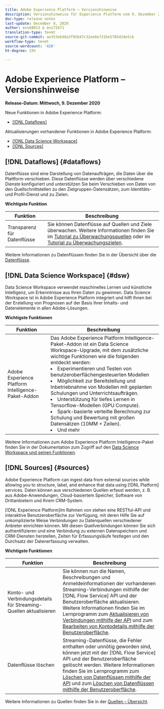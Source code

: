 ```yaml
---
title: Adobe Experience Platform – Versionshinweise
description: Versionshinweise für Experience Platform vom 9. Dezember 2020
doc-type: release notes
last-update: December 9, 2020
author: ens60013 & ens72471
translation-type: tm+mt
source-git-commit: ae353e6dda3f92647c32ee8e731be5785d24e5cb
workflow-type: tm+mt
source-wordcount: '426'
ht-degree: 33%

---
```



# Adobe Experience Platform – Versionshinweise

**Release-Datum: Mittwoch, 9. Dezember 2020**

Neue Funktionen in Adobe Experience Platform:

- [[!DNL Dataflows]](#dataflows)

Aktualisierungen vorhandener Funktionen in Adobe Experience Platform:

- [[!DNL Data Science Workspace]](#dsw)
- [[!DNL Sources]](#sources)

## [!DNL Dataflows] {#dataflows}

Datenflüsse sind eine Darstellung von Datenaufträgen, die Daten über die Plattform verschieben. Diese Datenflüsse werden über verschiedene Dienste konfiguriert und unterstützen Sie beim Verschieben von Daten von den Quellschnittstellen zu den Zielgruppen-Datensätzen, zum Identitäts- und Profil-Dienst und zu Zielen.

**Wichtigste Funktion**

| Funktion | Beschreibung |
| ------- | ----------- |
| Transparenz für Datenflüsse | Sie können Datenflüsse auf Quellen und Ziele überwachen. Weitere Informationen finden Sie im [Tutorial zu Überwachungsquellen](../../dataflows/ui/monitor-sources.md) oder im [Tutorial zu Überwachungszielen](../../dataflows/ui/monitor-destinations.md). |

Weitere Informationen zu Datenflüssen finden Sie in der Übersicht über die [Datenflüsse](../../dataflows/home.md).

## [!DNL Data Science Workspace] {#dsw}

Data Science Workspace verwendet maschinelles Lernen und künstliche Intelligenz, um Erkenntnisse aus Ihren Daten zu gewinnen. Data Science Workspace ist in Adobe Experience Platform integriert und hilft Ihnen bei der Erstellung von Prognosen auf der Basis Ihrer Inhalts- und Datenelemente in allen Adobe-Lösungen.

**Wichtigste Funktionen**

| Funktion | Beschreibung |
| --- | ---|
| Adobe Experience Platform Intelligence-Paket-Addon | Das Adobe Experience Platform Intelligence-Paket-Addon ist ein Data Science Workspace-Upgrade, mit dem zusätzliche wichtige Funktionen wie die folgenden entdeckt werden: <li> Experimentieren und Testen von benutzeroberflächengesteuerten Modellen</li><li> Möglichkeit zur Bereitstellung und Inbetriebnahme von Modellen mit geplanten Schulungen und Unterrichtsaufträgen.</li><li> Unterstützung für tiefes Lernen in Tensorflow-Modellen (GPU Compute).</li><li> Spark-basierte verteilte Berechnung zur Schulung und Bewertung mit großen Datensätzen (10MM + Zeilen).</li><li>Und mehr</li> |

Weitere Informationen zum Adobe Experience Platform Intelligence-Paket finden Sie in der Dokumentation zum Zugriff auf den [Data Science Workspace und seinen Funktionen](../../data-science-workspace/access-features-dsw.md).

## [!DNL Sources] {#sources}

Adobe Experience Platform can ingest data from external sources while allowing you to structure, label, and enhance that data using [!DNL Platform] services. Daten können aus verschiedenen Quellen erfasst werden, z. B. aus Adobe-Anwendungen, Cloud-basiertem Speicher, Software von Drittanbietern und Ihrem CRM-System.

[!DNL Experience Platform]Im Rahmen von stehen eine RESTful-API und interaktive Benutzeroberfläche zur Verfügung, mit deren Hilfe Sie auf unkomplizierte Weise Verbindungen zu Datenquellen verschiedener Anbieter einrichten können. Mit diesen Quellverbindungen können Sie sich authentifizieren und eine Verbindung zu externen Datenspeichern und CRM-Diensten herstellen, Zeiten für Erfassungsläufe festlegen und den Durchsatz der Datenerfassung verwalten.

**Wichtigste Funktionen**

| Funktion | Beschreibung |
| ------- | ----------- |
| Konto- und Verbindungsdetails für Streaming-Quellen aktualisieren | Sie können nun die Namen, Beschreibungen und Anmeldeinformationen der vorhandenen Streaming-Verbindungen mithilfe der [!DNL Flow Service] API und der Benutzeroberfläche aktualisieren. Weitere Informationen finden Sie im Lernprogramm zum [Aktualisieren von Verbindungen mithilfe der API](../../sources/tutorials/api/update.md) und zum [Bearbeiten von Kontodetails mithilfe der Benutzeroberfläche](../../sources/tutorials/ui/monitor.md). |
| Datenflüsse löschen | Streaming-Datenflüsse, die Fehler enthalten oder unnötig geworden sind, können jetzt mit der [!DNL Flow Service] API und der Benutzeroberfläche gelöscht werden. Weitere Informationen finden Sie im Lernprogramm zum [Löschen von Datenflüssen mithilfe der API](../../sources/tutorials/api/delete-dataflows.md) und zum [Löschen von Datenflüssen mithilfe der Benutzeroberfläche](../../sources/tutorials/ui/delete.md). |

Weitere Informationen zu Quellen finden Sie in der [Quellen – Übersicht](../../sources/home.md).


